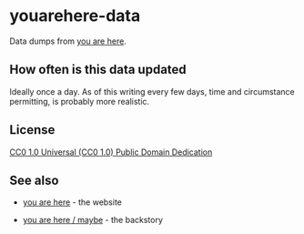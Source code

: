 youarehere-data
==

Data dumps from [you are here](http://youarehere.spum.org/).

How often is this data updated
--

Ideally once a day. As of this writing every few days, time and circumstance
permitting, is probably more realistic.

License
--

[ CC0 1.0 Universal (CC0 1.0) Public Domain Dedication ](https://creativecommons.org/publicdomain/zero/1.0/)

See also
--

* [you are here](http://youarehere.spum.org) - the website

* [you are here / maybe](http://www.aaronland.info/weblog/2013/02/03/reality/#youarehere) - the backstory
